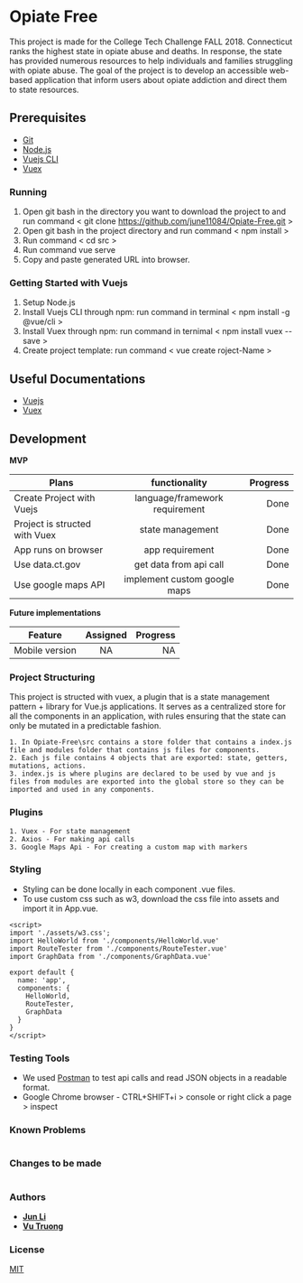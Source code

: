 # Opiate Free
This project is made for the College Tech Challenge FALL 2018. Connecticut ranks the highest state in opiate abuse and deaths. In response, the state has provided numerous resources to help individuals and families struggling with opiate abuse. The goal of the project is to develop an accessible web-based application that inform users about opiate addiction and direct them to state resources.
## Prerequisites
* [Git](https://git-scm.com/downloads)
* [Node.js](https://nodejs.org/en/)
* [Vuejs CLI](https://cli.vuejs.org/guide/installation.html)
* [Vuex](https://vuex.vuejs.org/installation.html)

### Running
1. Open git bash in the directory you want to download the project to and run command < git clone https://github.com/june11084/Opiate-Free.git >
2. Open git bash in the project directory and run command < npm install >
3. Run command < cd src >
4. Run command vue serve
5. Copy and paste generated URL into browser.

### Getting Started with Vuejs
1. Setup Node.js
2. Install Vuejs CLI through npm: run command in terminal < npm install -g @vue/cli >
3. Install Vuex through npm: run command in ternimal < npm install vuex --save >
4. Create project template: run command < vue create roject-Name >

## Useful Documentations
* [Vuejs](https://vuex.vuejs.org/)
* [Vuex](https://vuejs.org/v2/guide/index.html)

## Development
**MVP**

| Plans        | functionality    | Progress  |
| ------------- |:-------------:| -----:|
| Create Project with Vuejs      | language/framework requirement |  Done  |
|   Project is structed with Vuex    | state management     |  Done   |
|App runs on browser | app requirement| Done|
| Use data.ct.gov  | get data from api call    |    Done    |
| Use google maps API  | implement custom google maps     |    Done    |

**Future implementations**

| Feature        | Assigned     | Progress  |
| ------------- |:-------------:| -----:|
| Mobile version | NA |  NA  |

### Project Structuring
This project is structed with vuex, a plugin that is a state management pattern + library for Vue.js applications. It serves as a centralized store for all the components in an application, with rules ensuring that the state can only be mutated in a predictable fashion.

```
1. In Opiate-Free\src contains a store folder that contains a index.js file and modules folder that contains js files for components.
2. Each js file contains 4 objects that are exported: state, getters, mutations, actions.
3. index.js is where plugins are declared to be used by vue and js files from modules are exported into the global store so they can be imported and used in any components.

```
### Plugins
```
1. Vuex - For state management
2. Axios - For making api calls
3. Google Maps Api - For creating a custom map with markers
```
### Styling
* Styling can be done locally in each component .vue files.
* To use custom css such as w3, download the css file into assets and import it in App.vue.

```
<script>
import './assets/w3.css';
import HelloWorld from './components/HelloWorld.vue'
import RouteTester from './components/RouteTester.vue'
import GraphData from './components/GraphData.vue'

export default {
  name: 'app',
  components: {
    HelloWorld,
    RouteTester,
    GraphData
  }
}
</script>

```
### Testing Tools
* We used [Postman](https://www.getpostman.com/) to test api calls and read JSON objects in a readable format.
* Google Chrome browser - CTRL+SHIFT+i > console or right click a page > inspect


### Known Problems
```

```
### Changes to be made
```

```
### Authors
* [**Jun Li**](https://github.com/june11084)
* [**Vu Truong**](https://github.com/hirovu)

### License
[MIT](https://choosealicense.com/licenses/mit/)
